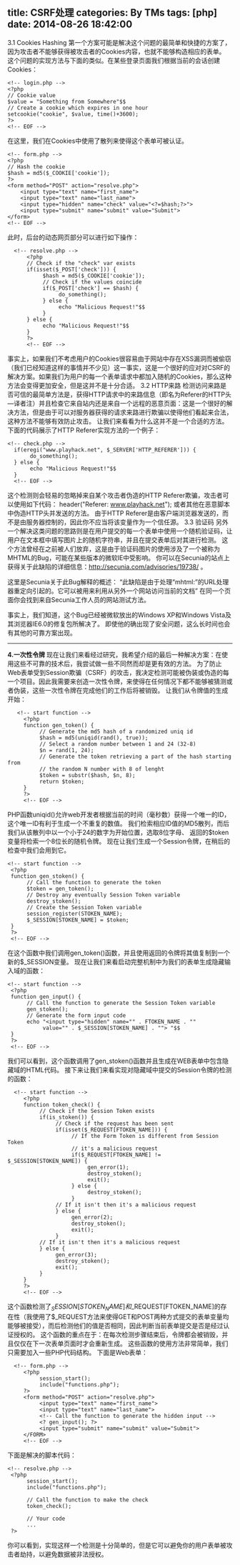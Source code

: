 title: CSRF处理
categories: By TMs
tags: [php]
date: 2014-08-26 18:42:00
---

3.1 Cookies Hashing
第一个方案可能是解决这个问题的最简单和快捷的方案了，因为攻击者不能够获得被攻击者的Cookies内容，也就不能够构造相应的表单。
这个问题的实现方法与下面的类似。在某些登录页面我们根据当前的会话创建Cookies：

    <!-- login.php --> 
    <?php 
    // Cookie value 
    $value = "Something from Somewhere"$$ 
    // Create a cookie which expires in one hour 
    setcookie("cookie", $value, time()+3600); 
    ?> 
    <!-- EOF -->

在这里，我们在Cookies中使用了散列来使得这个表单可被认证。

    <!-- form.php --> 
    <?php 
    // Hash the cookie 
    $hash = md5($_COOKIE['cookie']); 
    ?> 
    <form method="POST" action="resolve.php"> 
        <input type="text" name="first_name"> 
        <input type="text" name="last_name"> 
        <input type="hidden" name="check" value="<?=$hash;?>"> 
        <input type="submit" name="submit" value="Submit"> 
    </form> 
    <!-- EOF -->

此时，后台的动态网页部分可以进行如下操作：
   

      <!-- resolve.php --> 
          <?php 
          // Check if the "check" var exists 
          if(isset($_POST['check'])) { 
               $hash = md5($_COOKIE['cookie']); 
               // Check if the values coincide 
               if($_POST['check'] == $hash) { 
                    do_something(); 
               } else { 
                    echo "Malicious Request!"$$ 
               } 
          } else { 
               echo "Malicious Request!"$$ 
          } 
          ?> 
          <!-- EOF -->

事实上，如果我们不考虑用户的Cookies很容易由于网站中存在XSS漏洞而被偷窃（我们已经知道这样的事情并不少见）这一事实，这是一个很好的应对对CSRF的解决方案。如果我们为用户的每一个表单请求中都加入随机的Cookies，那么这种方法会变得更加安全，但是这并不是十分合适。
3.2 HTTP来路
检测访问来路是否可信的最简单方法是，获得HTTP请求中的来路信息（即名为Referer的HTTP头—译者注）并且检查它来自站内还是来自一个远程的恶意页面：这是一个很好的解决方法，但是由于可以对服务器获得的请求来路进行欺骗以使得他们看起来合法，这种方法不能够有效防止攻击。
让我们来看看为什么这并不是一个合适的方法。
下面的代码展示了HTTP Referer实现方法的一个例子：

    <!-- check.php --> 
      if(eregi("www.playhack.net", $_SERVER['HTTP_REFERER'])) { 
           do_something(); 
      } else { 
           echo "Malicious Request!"$$ 
      } 
      <!-- EOF -->

这个检测则会轻易的忽略掉来自某个攻击者伪造的HTTP Referer欺骗，攻击者可以使用如下代码：
header("Referer: www.playhack.net");
或者其他在恶意脚本中伪造HTTP头并发送的方法。
由于HTTP Referer是由客户端浏览器发送的，而不是由服务器控制的，因此你不应当将该变量作为一个信任源。
3.3 验证码
另外一个解决这类问题的思路则是在用户提交的每一个表单中使用一个随机验证码，让用户在文本框中填写图片上的随机字符串，并且在提交表单后对其进行检测。
这个方法曾经在之前被人们放弃，这是由于验证码图片的使用涉及了一个被称为MHTML的Bug，可能在某些版本的微软IE中受影响。
你可以在Secunia的站点上获得关于此缺陷的详细信息：http://secunia.com/advisories/19738/ 。

这里是Secunia关于此Bug解释的概述：
“此缺陷是由于处理“mhtml:”的URL处理器重定向引起的。它可以被用来利用从另外一个网站访问当前的文档”
在同一个页面你会找到来自Secunia工作人员的网站测试方法。

事实上，我们知道，这个Bug已经被微软放出的Windows XP和Windows Vista及其浏览器IE6.0的修复包所解决了。
即使他的确出现了安全问题，这么长时间也会有其他的可靠方案出现。

----------


**4.一次性令牌**
 现在让我们来看经过研究，我希望介绍的最后一种解决方案：在使用这些不可靠的技术后，我尝试做一些不同然而却是更有效的方法。
为了防止Web表单受到Session欺骗（CSRF）的攻击，我决定检测可能被伪装或伪造的每一个项目。因此我需要来创造一次性令牌，来使得在任何情况下都不能够被猜测或者伪装，这些一次性令牌在完成他们的工作后将被销毁。
让我们从令牌值的生成开始：
  

       <!-- start function --> 
         <?php 
         function gen_token() { 
              // Generate the md5 hash of a randomized uniq id 
              $hash = md5(uniqid(rand(), true)); 
              // Select a random number between 1 and 24 (32-8) 
              $n = rand(1, 24); 
              // Generate the token retrieving a part of the hash starting from 
              // the random N number with 8 of lenght 
              $token = substr($hash, $n, 8); 
              return $token; 
         } 
         ?> 
         <!-- EOF -->

 PHP函数uniqid()允许web开发者根据当前的时间（毫秒数）获得一个唯一的ID，这个唯一ID有利于生成一个不重复的数值。
我们检索相应ID值的MD5散列，而后我们从该散列中以一个小于24的数字为开始位置，选取8位字母、
返回的$token变量将检索一个8位长的随机令牌。
现在让我们生成一个Session令牌，在稍后的检查中我们会用到它。
 

    <!-- start function --> 
     <?php 
     function gen_stoken() { 
          // Call the function to generate the token 
          $token = gen_token(); 
          // Destroy any eventually Session Token variable 
          destroy_stoken(); 
          // Create the Session Token variable 
          session_register(STOKEN_NAME); 
          $_SESSION[STOKEN_NAME] = $token; 
     } 
     ?> 
     <!-- EOF -->

 在这个函数中我们调用gen_token()函数，并且使用返回的令牌将其值复制到一个新的$_SESSION变量。
现在让我们来看启动完整机制中为我们的表单生成隐藏输入域的函数：
 

    <!-- start function --> 
     <?php 
     function gen_input() { 
          // Call the function to generate the Session Token variable 
          gen_stoken(); 
          // Generate the form input code 
          echo "<input type="hidden" name="" . FTOKEN_NAME . "" 
               value="" . $_SESSION[STOKEN_NAME] . ""> "$$ 
     } 
     ?> 
     <!-- EOF -->

我们可以看到，这个函数调用了gen_stoken()函数并且生成在WEB表单中包含隐藏域的HTML代码。
接下来让我们来看实现对隐藏域中提交的Session令牌的检测的函数：
   

      <!-- start function --> 
         <?php 
         function token_check() { 
              // Check if the Session Token exists 
              if(is_stoken()) { 
                   // Check if the request has been sent 
                   if(isset($_REQUEST[FTOKEN_NAME])) { 
                        // If the Form Token is different from Session Token 
                        // it's a malicious request 
                        if($_REQUEST[FTOKEN_NAME] != $_SESSION[STOKEN_NAME]) { 
                             gen_error(1); 
                             destroy_stoken(); 
                             exit(); 
                        } else { 
                             destroy_stoken(); 
                        } 
                   // If it isn't then it's a malicious request 
                   } else { 
                        gen_error(2); 
                        destroy_stoken(); 
                        exit(); 
                   } 
              // If it isn't then it's a malicious request 
              } else { 
                   gen_error(3); 
                   destroy_stoken(); 
                   exit(); 
              } 
         } 
         ?> 
         <!-- EOF -->

这个函数检测了$_SESSION[STOKEN_NAME]和$_REQUEST[FTOKEN_NAME]的存在性（我使用了$_REQUEST方法来使得GET和POST两种方式提交的表单变量均能够被接受），而后检测他们的值是否相同，因此判断当前表单提交是否是经过认证授权的。
这个函数的重点在于：在每次检测步骤结束后，令牌都会被销毁，并且仅仅在下一次表单页面时才会重新生成。
这些函数的使用方法非常简单，我们只需要加入一些PHP代码结构。
下面是Web表单：
   

      <!-- form.php --> 
         <?php 
              session_start(); 
              include("functions.php"); 
         ?> 
         <form method="POST" action="resolve.php"> 
              <input type="text" name="first_name"> 
              <input type="text" name="last_name"> 
              <!-- Call the function to generate the hidden input --> 
              <? gen_input(); ?> 
              <input type="submit" name="submit" value="Submit"> 
         </FORM> 
         <!-- EOF -->

 下面是解决的脚本代码：
 

    <!-- resolve.php --> 
     <?php 
          session_start(); 
          include("functions.php"); 
           
          // Call the function to make the check 
          token_check(); 
           
          // Your code 
          ... 
     ?> 

 <!-- EOF -->

你可以看到，实现这样一个检测是十分简单的，但是它可以避免你的用户表单被攻击者劫持，以避免数据被非法授权。

